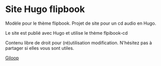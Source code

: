 # Site Hugo flipbook 

Modèle pour le thème flipbook. Projet de site pour un cd audio en Hugo.

Le site est publié avec Hugo et utilise le thème flpibook-cd 

Contenu libre de droit pour (ré)utilisation modification. N'hésitez pas à partager si elles vous sont utiles. 

[Giloop](http://gilles.gonon.free.fr)